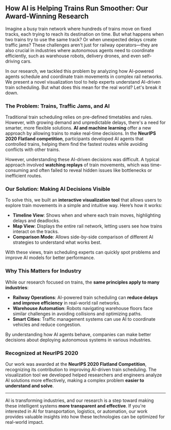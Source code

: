 ## How AI is Helping Trains Run Smoother: Our Award-Winning Research

Imagine a busy train network where hundreds of trains move on fixed tracks, each trying to reach its destination on time. But what happens when two trains try to use the same track? Or when unexpected delays create traffic jams? These challenges aren't just for railway operators—they are also crucial in industries where autonomous agents need to coordinate efficiently, such as warehouse robots, delivery drones, and even self-driving cars.

In our research, we tackled this problem by analyzing how AI-powered agents schedule and coordinate train movements in complex rail networks. We present a novel visualization tool to help experts understand AI-driven train scheduling. But what does this mean for the real world? Let's break it down.

### The Problem: Trains, Traffic Jams, and AI

Traditional train scheduling relies on pre-defined timetables and rules. However, with growing demand and unpredictable delays, there's a need for smarter, more flexible solutions. **AI and machine learning** offer a new approach by allowing trains to make real-time decisions. In the **NeurIPS 2020 Flatland competition**, participants developed AI agents that controlled trains, helping them find the fastest routes while avoiding conflicts with other trains.

However, understanding these AI-driven decisions was difficult. A typical approach involved **watching replays** of train movements, which was time-consuming and often failed to reveal hidden issues like bottlenecks or inefficient routes.

### Our Solution: Making AI Decisions Visible

To solve this, we built an **interactive visualization tool** that allows users to explore train movements in a simple and intuitive way. Here’s how it works:

- **Timeline View**: Shows when and where each train moves, highlighting delays and deadlocks.
- **Map View**: Displays the entire rail network, letting users see how trains interact on the tracks.
- **Comparison Mode**: Allows side-by-side comparison of different AI strategies to understand what works best.

With these views, train scheduling experts can quickly spot problems and improve AI models for better performance.

### Why This Matters for Industry

While our research focused on trains, the **same principles apply to many industries**:

- **Railway Operations**: AI-powered train scheduling can **reduce delays and improve efficiency** in real-world rail networks.
- **Warehouse Automation**: Robots navigating warehouse floors face similar challenges in avoiding collisions and optimizing paths.
- **Smart Cities**: Traffic management systems can use AI to coordinate vehicles and reduce congestion.

By understanding how AI agents behave, companies can make better decisions about deploying autonomous systems in various industries.

### Recognized at NeurIPS 2020

Our work was awarded at the **NeurIPS 2020 Flatland Competition**, recognizing its contribution to improving AI-driven train scheduling. The visualization tool we developed helped researchers and engineers analyze AI solutions more effectively, making a complex problem **easier to understand and solve**.

---

AI is transforming industries, and our research is a step toward making these intelligent systems **more transparent and effective**. If you're interested in AI for transportation, logistics, or automation, our work provides valuable insights into how these technologies can be optimized for real-world impact.
